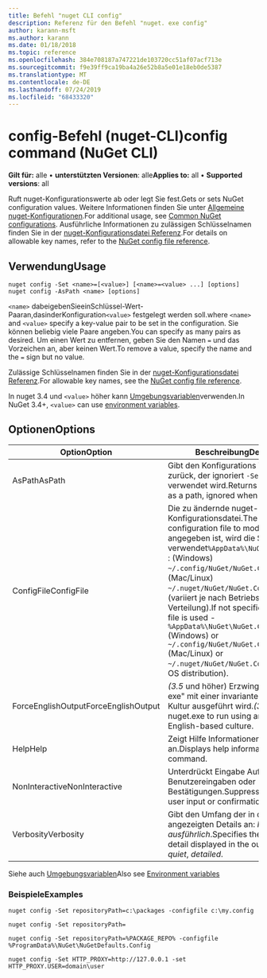 ```yaml
---
title: Befehl "nuget CLI config"
description: Referenz für den Befehl "nuget. exe config"
author: karann-msft
ms.author: karann
ms.date: 01/18/2018
ms.topic: reference
ms.openlocfilehash: 384e708187a747221de103720cc51af07acf713e
ms.sourcegitcommit: f9e39ff9ca19ba4a26e52b8a5e01e18eb0de5387
ms.translationtype: MT
ms.contentlocale: de-DE
ms.lasthandoff: 07/24/2019
ms.locfileid: "68433320"
---
```

# <a name="config-command-nuget-cli"></a><span data-ttu-id="19711-103">config-Befehl (nuget-CLI)</span><span class="sxs-lookup"><span data-stu-id="19711-103">config command (NuGet CLI)</span></span>

<span data-ttu-id="19711-104">**Gilt für:** alle &bullet; **unterstützten Versionen**: alle</span><span class="sxs-lookup"><span data-stu-id="19711-104">**Applies to:** all &bullet; **Supported versions**: all</span></span>

<span data-ttu-id="19711-105">Ruft nuget-Konfigurationswerte ab oder legt Sie fest.</span><span class="sxs-lookup"><span data-stu-id="19711-105">Gets or sets NuGet configuration values.</span></span> <span data-ttu-id="19711-106">Weitere Informationen finden Sie unter [Allgemeine nuget-Konfigurationen](../../consume-packages/configuring-nuget-behavior.md).</span><span class="sxs-lookup"><span data-stu-id="19711-106">For additional usage, see [Common NuGet configurations](../../consume-packages/configuring-nuget-behavior.md).</span></span> <span data-ttu-id="19711-107">Ausführliche Informationen zu zulässigen Schlüsselnamen finden Sie in der [nuget-Konfigurationsdatei Referenz](../nuget-config-file.md).</span><span class="sxs-lookup"><span data-stu-id="19711-107">For details on allowable key names, refer to the [NuGet config file reference](../nuget-config-file.md).</span></span>

## <a name="usage"></a><span data-ttu-id="19711-108">Verwendung</span><span class="sxs-lookup"><span data-stu-id="19711-108">Usage</span></span>

```cli
nuget config -Set <name>=[<value>] [<name>=<value> ...] [options]
nuget config -AsPath <name> [options]
```

<span data-ttu-id="19711-109">`<name>` dabeigebenSieeinSchlüssel-Wert-Paaran,dasinderKonfiguration`<value>` festgelegt werden soll.</span><span class="sxs-lookup"><span data-stu-id="19711-109">where `<name>` and `<value>` specify a key-value pair to be set in the configuration.</span></span> <span data-ttu-id="19711-110">Sie können beliebig viele Paare angeben.</span><span class="sxs-lookup"><span data-stu-id="19711-110">You can specify as many pairs as desired.</span></span> <span data-ttu-id="19711-111">Um einen Wert zu entfernen, geben Sie den Namen `=` und das Vorzeichen an, aber keinen Wert.</span><span class="sxs-lookup"><span data-stu-id="19711-111">To remove a value, specify the name and the `=` sign but no value.</span></span>

<span data-ttu-id="19711-112">Zulässige Schlüsselnamen finden Sie in der [nuget-Konfigurationsdatei Referenz](../nuget-config-file.md).</span><span class="sxs-lookup"><span data-stu-id="19711-112">For allowable key names, see the [NuGet config file reference](../nuget-config-file.md).</span></span>

<span data-ttu-id="19711-113">In nuget 3.4 und `<value>` höher kann [Umgebungsvariablen](cli-ref-environment-variables.md)verwenden.</span><span class="sxs-lookup"><span data-stu-id="19711-113">In NuGet 3.4+, `<value>` can use [environment variables](cli-ref-environment-variables.md).</span></span>

## <a name="options"></a><span data-ttu-id="19711-114">Optionen</span><span class="sxs-lookup"><span data-stu-id="19711-114">Options</span></span>

| <span data-ttu-id="19711-115">Option</span><span class="sxs-lookup"><span data-stu-id="19711-115">Option</span></span> | <span data-ttu-id="19711-116">Beschreibung</span><span class="sxs-lookup"><span data-stu-id="19711-116">Description</span></span> |
| --- | --- |
| <span data-ttu-id="19711-117">AsPath</span><span class="sxs-lookup"><span data-stu-id="19711-117">AsPath</span></span> | <span data-ttu-id="19711-118">Gibt den Konfigurations Wert als Pfad zurück, der ignoriert `-Set` wird, wenn verwendet wird.</span><span class="sxs-lookup"><span data-stu-id="19711-118">Returns the config value as a path, ignored when `-Set` is used.</span></span> |
| <span data-ttu-id="19711-119">ConfigFile</span><span class="sxs-lookup"><span data-stu-id="19711-119">ConfigFile</span></span> | <span data-ttu-id="19711-120">Die zu ändernde nuget-Konfigurationsdatei.</span><span class="sxs-lookup"><span data-stu-id="19711-120">The NuGet configuration file to modify.</span></span> <span data-ttu-id="19711-121">Wenn nichts angegeben ist, wird die Standarddatei verwendet`%AppData%\NuGet\NuGet.Config` : (Windows) `~/.config/NuGet/NuGet.Config` oder (Mac/Linux) `~/.nuget/NuGet/NuGet.Config` oder (variiert je nach Betriebssystem Verteilung).</span><span class="sxs-lookup"><span data-stu-id="19711-121">If not specified, the default file is used -`%AppData%\NuGet\NuGet.Config` (Windows) or `~/.config/NuGet/NuGet.Config`  (Mac/Linux) or `~/.nuget/NuGet/NuGet.Config` (varies by OS distribution).</span></span>|
| <span data-ttu-id="19711-122">ForceEnglishOutput</span><span class="sxs-lookup"><span data-stu-id="19711-122">ForceEnglishOutput</span></span> | <span data-ttu-id="19711-123">*(3.5* und höher) Erzwingt, dass "nuget. exe" mit einer invarianten, englischen Kultur ausgeführt wird.</span><span class="sxs-lookup"><span data-stu-id="19711-123">*(3.5+)* Forces nuget.exe to run using an invariant, English-based culture.</span></span> |
| <span data-ttu-id="19711-124">Help</span><span class="sxs-lookup"><span data-stu-id="19711-124">Help</span></span> | <span data-ttu-id="19711-125">Zeigt Hilfe Informationen für den Befehl an.</span><span class="sxs-lookup"><span data-stu-id="19711-125">Displays help information for the command.</span></span> |
| <span data-ttu-id="19711-126">NonInteractive</span><span class="sxs-lookup"><span data-stu-id="19711-126">NonInteractive</span></span> | <span data-ttu-id="19711-127">Unterdrückt Eingabe Aufforderungen für Benutzereingaben oder Bestätigungen.</span><span class="sxs-lookup"><span data-stu-id="19711-127">Suppresses prompts for user input or confirmations.</span></span> |
| <span data-ttu-id="19711-128">Verbosity</span><span class="sxs-lookup"><span data-stu-id="19711-128">Verbosity</span></span> | <span data-ttu-id="19711-129">Gibt den Umfang der in der Ausgabe angezeigten Details an: *Normal*, *quiet*, *ausführlich*.</span><span class="sxs-lookup"><span data-stu-id="19711-129">Specifies the amount of detail displayed in the output: *normal*, *quiet*, *detailed*.</span></span> |

<span data-ttu-id="19711-130">Siehe auch [Umgebungsvariablen](cli-ref-environment-variables.md)</span><span class="sxs-lookup"><span data-stu-id="19711-130">Also see [Environment variables](cli-ref-environment-variables.md)</span></span>

### <a name="examples"></a><span data-ttu-id="19711-131">Beispiele</span><span class="sxs-lookup"><span data-stu-id="19711-131">Examples</span></span>

```cli
nuget config -Set repositoryPath=c:\packages -configfile c:\my.config

nuget config -Set repositoryPath=

nuget config -Set repositoryPath=%PACKAGE_REPO% -configfile %ProgramData%\NuGet\NuGetDefaults.Config

nuget config -Set HTTP_PROXY=http://127.0.0.1 -set HTTP_PROXY.USER=domain\user
```
